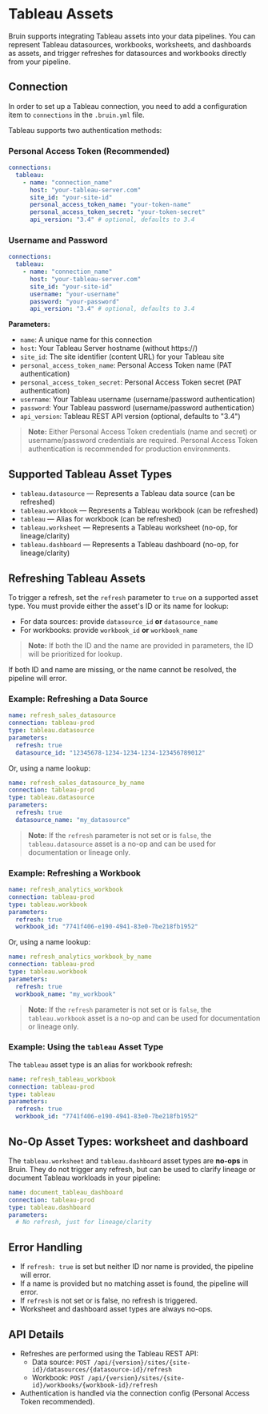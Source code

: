 # Tableau Assets

Bruin supports integrating Tableau assets into your data pipelines. You can represent Tableau datasources, workbooks, worksheets, and dashboards as assets, and trigger refreshes for datasources and workbooks directly from your pipeline.

## Connection

In order to set up a Tableau connection, you need to add a configuration item to `connections` in the `.bruin.yml` file.

Tableau supports two authentication methods:

### Personal Access Token (Recommended)

```yaml
connections:
  tableau:
    - name: "connection_name"
      host: "your-tableau-server.com"
      site_id: "your-site-id"
      personal_access_token_name: "your-token-name"
      personal_access_token_secret: "your-token-secret"
      api_version: "3.4" # optional, defaults to 3.4
```

### Username and Password

```yaml
connections:
  tableau:
    - name: "connection_name"
      host: "your-tableau-server.com"
      site_id: "your-site-id"
      username: "your-username"
      password: "your-password"
      api_version: "3.4" # optional, defaults to 3.4
```

**Parameters:**
- `name`: A unique name for this connection
- `host`: Your Tableau Server hostname (without https://)
- `site_id`: The site identifier (content URL) for your Tableau site
- `personal_access_token_name`: Personal Access Token name (PAT authentication)
- `personal_access_token_secret`: Personal Access Token secret (PAT authentication)
- `username`: Your Tableau username (username/password authentication)
- `password`: Your Tableau password (username/password authentication)
- `api_version`: Tableau REST API version (optional, defaults to "3.4")

> **Note:** Either Personal Access Token credentials (name and secret) or username/password credentials are required. Personal Access Token authentication is recommended for production environments.

## Supported Tableau Asset Types

- `tableau.datasource` — Represents a Tableau data source (can be refreshed)
- `tableau.workbook`  — Represents a Tableau workbook (can be refreshed)
- `tableau`           — Alias for workbook (can be refreshed)
- `tableau.worksheet` — Represents a Tableau worksheet (no-op, for lineage/clarity)
- `tableau.dashboard` — Represents a Tableau dashboard (no-op, for lineage/clarity)

## Refreshing Tableau Assets

To trigger a refresh, set the `refresh` parameter to `true` on a supported asset type. You must provide either the asset's ID or its name for lookup:

- For data sources: provide `datasource_id` **or** `datasource_name`
- For workbooks: provide `workbook_id` **or** `workbook_name`

> **Note:** If both the ID and the name are provided in parameters, the ID will be prioritized for lookup.

If both ID and name are missing, or the name cannot be resolved, the pipeline will error.

### Example: Refreshing a Data Source

```yaml
name: refresh_sales_datasource
connection: tableau-prod
type: tableau.datasource
parameters:
  refresh: true
  datasource_id: "12345678-1234-1234-1234-123456789012"
```

Or, using a name lookup:

```yaml
name: refresh_sales_datasource_by_name
connection: tableau-prod
type: tableau.datasource
parameters:
  refresh: true
  datasource_name: "my_datasource"
```

> **Note:** If the `refresh` parameter is not set or is `false`, the `tableau.datasource` asset is a no-op and can be used for documentation or lineage only.

### Example: Refreshing a Workbook

```yaml
name: refresh_analytics_workbook
connection: tableau-prod
type: tableau.workbook
parameters:
  refresh: true
  workbook_id: "7741f406-e190-4941-83e0-7be218fb1952"
```

Or, using a name lookup:

```yaml
name: refresh_analytics_workbook_by_name
connection: tableau-prod
type: tableau.workbook
parameters:
  refresh: true
  workbook_name: "my_workbook"
```

> **Note:** If the `refresh` parameter is not set or is `false`, the `tableau.workbook` asset is a no-op and can be used for documentation or lineage only.

### Example: Using the `tableau` Asset Type

The `tableau` asset type is an alias for workbook refresh:

```yaml
name: refresh_tableau_workbook
connection: tableau-prod
type: tableau
parameters:
  refresh: true
  workbook_id: "7741f406-e190-4941-83e0-7be218fb1952"
```

## No-Op Asset Types: worksheet and dashboard

The `tableau.worksheet` and `tableau.dashboard` asset types are **no-ops** in Bruin. They do not trigger any refresh, but can be used to clarify lineage or document Tableau workloads in your pipeline:

```yaml
name: document_tableau_dashboard
connection: tableau-prod
type: tableau.dashboard
parameters:
  # No refresh, just for lineage/clarity
```

## Error Handling

- If `refresh: true` is set but neither ID nor name is provided, the pipeline will error.
- If a name is provided but no matching asset is found, the pipeline will error.
- If `refresh` is not set or is false, no refresh is triggered.
- Worksheet and dashboard asset types are always no-ops.

## API Details

- Refreshes are performed using the Tableau REST API:
  - Data source: `POST /api/{version}/sites/{site-id}/datasources/{datasource-id}/refresh`
  - Workbook:    `POST /api/{version}/sites/{site-id}/workbooks/{workbook-id}/refresh`
- Authentication is handled via the connection config (Personal Access Token recommended).
